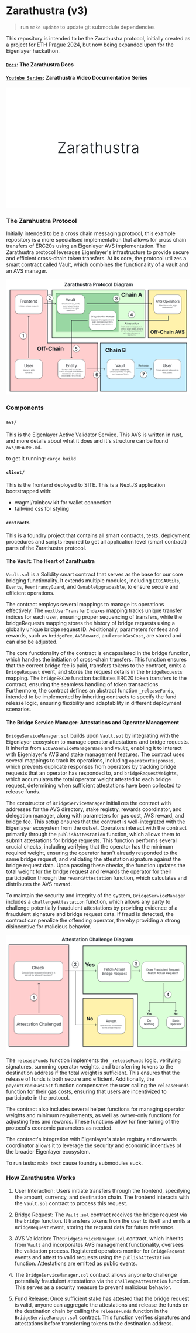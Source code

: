 # Zarathustra (v3)

> run `make update` to update git submodule dependencies

This repository is intended to be the Zarathustra protocol, initially created as a project for ETH Prague 2024, but now being expanded upon for the Eigenlayer hackathon.

#### [`Docs`](https://docs.zarathustra.cz): The Zarathustra Docs
#### [`Youtube Series`](https://youtube.com/playlist?list=PLQno2E0hjjalvCuOVTP1-WldblsT1-5vR&si=6OyB_HnV_dApC2jv): Zarathustra Video Documentation Series

![Alt text](image-documentation/zarathustrabanner.png?raw=true "Title")

### The Zarahustra Protocol

Initially intended to be a cross chain messaging protocol, this example repository is a more specialised implementation that allows for cross chain transfers of ERC20s using an Eigenlayer AVS implementation. The Zarathustra protocol leverages Eigenlayer's infrastructure to provide secure and efficient cross-chain token transfers. At its core, the protocol utilizes a smart contract called Vault, which combines the functionality of a vault and an AVS manager.

![Alt text](image-documentation/overview.png?raw=true "Title")

### Components

#### `avs/`

This is the Eigenlayer Active Validator Service. This AVS is written in rust, and more details about what it does and it's structure can be found `avs/README.md`.

to get it running: `cargo build`

#### `client/`

This is the frontend deployed to SITE. This is a NextJS application bootstrapped with:

- wagmi/rainbow kit for wallet connection
- tailwind css for styling

#### `contracts`

This is a foundry project that contains all smart contracts, tests, deployment procedures and scripts required to get all application level (smart contract) parts of the Zarathustra protocol.

#### The Vault: The Heart of Zarathustra

`Vault.sol` is a Solidity smart contract that serves as the base for our core bridging functionality. It extends multiple modules, including `ECDSAUtils`, `Events`, `ReentrancyGuard`, and `OwnableUpgradeable`, to ensure secure and efficient operations. 

The contract employs several mappings to manage its operations effectively. The `nextUserTransferIndexes` mapping tracks unique transfer indices for each user, ensuring proper sequencing of transfers, while the bridgeRequests mapping stores the history of bridge requests using a globally unique bridge request ID. Additionally, parameters for fees and rewards, such as `bridgeFee`, `AVSReward`, and `crankGasCost`, are stored and can also be adjusted. 

The core functionality of the contract is encapsulated in the bridge function, which handles the initiation of cross-chain transfers. This function ensures that the correct bridge fee is paid, transfers tokens to the contract, emits a `BridgeRequest` event, and stores the request details in the `bridgeRequests` mapping. The `bridgeERC20` function facilitates ERC20 token transfers to the contract, ensuring the seamless handling of token transactions. Furthermore, the contract defines an abstract function `_releaseFunds`, intended to be implemented by inheriting contracts to specify the fund release logic, ensuring flexibility and adaptability in different deployment scenarios.

#### The Bridge Service Manager: Attestations and Operator Management

`BridgeServiceManager.sol` builds upon `Vault.sol` by integrating with the Eigenlayer ecosystem to manage operator attestations and bridge requests. It inherits from `ECDSAServiceManagerBase` and `Vault`, enabling it to interact with Eigenlayer's AVS and stake management features. The contract uses several mappings to track its operations, including `operatorResponses`, which prevents duplicate responses from operators by tracking bridge requests that an operator has responded to, and `bridgeRequestWeights`, which accumulates the total operator weight attested to each bridge request, determining when sufficient attestations have been collected to release funds.

The constructor of `BridgeServiceManager` initializes the contract with addresses for the AVS directory, stake registry, rewards coordinator, and delegation manager, along with parameters for gas cost, AVS reward, and bridge fee. This setup ensures that the contract is well-integrated with the Eigenlayer ecosystem from the outset. Operators interact with the contract primarily through the `publishAttestation` function, which allows them to submit attestations for bridge requests. This function performs several crucial checks, including verifying that the operator has the minimum required weight, ensuring the operator hasn't already responded to the same bridge request, and validating the attestation signature against the bridge request data. Upon passing these checks, the function updates the total weight for the bridge request and rewards the operator for their participation through the `rewardAttestation` function, which calculates and distributes the AVS reward.

To maintain the security and integrity of the system, `BridgeServiceManager` includes a `challengeAttestation` function, which allows any party to challenge potentially fraudulent attestations by providing evidence of a fraudulent signature and bridge request data. If fraud is detected, the contract can penalize the offending operator, thereby providing a strong disincentive for malicious behavior. 

![Alt text](image-documentation/challenge.png?raw=true "Title")

The `releaseFunds` function implements the `_releaseFunds` logic, verifying signatures, summing operator weights, and transferring tokens to the destination address if the total weight is sufficient. This ensures that the release of funds is both secure and efficient. Additionally, the `payoutCrankGasCost` function compensates the user calling the `releaseFunds` function for their gas costs, ensuring that users are incentivized to participate in the protocol.

The contract also includes several helper functions for managing operator weights and minimum requirements, as well as owner-only functions for adjusting fees and rewards. These functions allow for fine-tuning of the protocol's economic parameters as needed. 

The contract's integration with Eigenlayer's stake registry and rewards coordinator allows it to leverage the security and economic incentives of the broader Eigenlayer ecosystem.

To run tests: `make test` cause foundry submodules suck.

### How Zarathustra Works

1. User Interaction: Users initiate transfers through the frontend, specifying the amount, currency, and destination chain. The frontend interacts with the `Vault.sol` contract to process this request.

2. Bridge Request: The `Vault.sol` contract receives the bridge request via the `bridge` function. It transfers tokens from the user to itself and emits a `BridgeRequest` event, storing the request data for future reference.

3. AVS Validation: The`BridgeServiceManager.sol` contract, which inherits from `Vault` and incorporates AVS management functionality, oversees the validation process. Registered operators monitor for `BridgeRequest` events and attest to valid requests using the `publishAttestation` function. Attestations are emitted as public events. 

4. The `BridgeServiceManager.sol` contract allows anyone to challenge potentially fraudulent attestations via the `challengeAttestation` function. This serves as a security measure to prevent malicious behavior.

5. Fund Release: Once sufficient stake has attested that the bridge request is valid, anyone can aggregate the attestations and release the funds on the destination chain by calling the `releaseFunds` function in the `BridgeServiceManager.sol` contract. This function verifies signatures and attestations before transferring tokens to the destination address.
